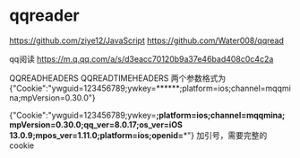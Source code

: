 # qqreader 
https://github.com/ziye12/JavaScript        https://github.com/Water008/qqread

qq阅读
https://m.q.qq.com/a/s/d3eacc70120b9a37e46bad408c0c4c2a

QQREADHEADERS QQREADTIMEHEADERS 两个参数格式为
{"Cookie":"ywguid=123456789;ywkey=******;platform=ios;channel=mqqmina;mpVersion=0.30.0"}

{"Cookie":"ywguid=123456789;ywkey=******;platform=ios;channel=mqqmina;mpVersion=0.30.0;qq_ver=8.0.17;os_ver=iOS 13.0.9;mpos_ver=1.11.0;platform=ios;openid=*******"}
加引号，需要完整的cookie
